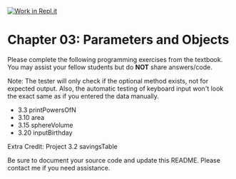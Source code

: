 [![Work in Repl.it](https://classroom.github.com/assets/work-in-replit-14baed9a392b3a25080506f3b7b6d57f295ec2978f6f33ec97e36a161684cbe9.svg)](https://classroom.github.com/online_ide?assignment_repo_id=4674095&assignment_repo_type=AssignmentRepo)
# Chapter 03: Parameters and Objects

Please complete the following programming exercises from the textbook. You may assist your fellow students but do **NOT** share answers/code.

Note: The tester will only check if the optional method exists, not for expected output. 
Also, the automatic testing of keyboard input won't look the exact same as if you entered the data manually.

- 3.3  printPowersOfN
- 3.10 area
- 3.15 sphereVolume
- 3.20 inputBirthday 

Extra Credit: Project 3.2 savingsTable

Be sure to document your source code and update this README. Please contact me if you need assistance.
